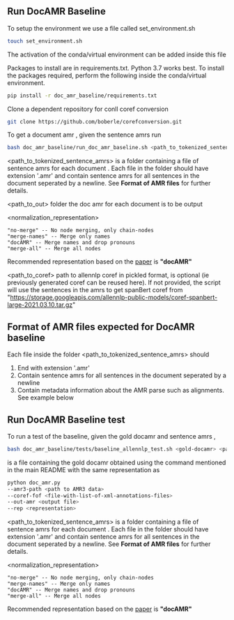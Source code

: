 ## Run DocAMR Baseline
To setup the environment we use a file called set_environment.sh

```bash
touch set_environment.sh
```

The activation of the conda/virtual environment can be added inside this file

Packages to install are in requirements.txt. Python 3.7 works best. To install the packages required, perform the following inside the conda/virtual environment.

```bash
pip install -r doc_amr_baseline/requirements.txt
```
Clone a dependent repository for conll coref conversion
```bash
git clone https://github.com/boberle/corefconversion.git
```
To get a document amr , given the sentence amrs run

```bash
bash doc_amr_baseline/run_doc_amr_baseline.sh <path_to_tokenized_sentence_amrs> <path_to_out> <normalization_representation> <path_to_coref-optional>

```
<path_to_tokenized_sentence_amrs> is a folder containing a file of sentence amrs for each document . Each file in the folder should have extension '.amr' and contain sentence amrs for all sentences in the document seperated by a newline. See **Format of AMR files** for further details.

<path_to_out> folder the doc amr for each document is to be output

<normalization_representation>  

    "no-merge" -- No node merging, only chain-nodes
    "merge-names" -- Merge only names
    "docAMR" -- Merge names and drop pronouns
    "merge-all" -- Merge all nodes

Recommended representation based on the [paper](https://aclanthology.org/2022.naacl-main.256.pdf) is **"docAMR"**

<path_to_coref> path to allennlp coref in pickled format, is optional (ie previously generated coref can be reused here). If not provided, the script will use the sentences in the amrs to get spanBert coref from "https://storage.googleapis.com/allennlp-public-models/coref-spanbert-large-2021.03.10.tar.gz"

## Format of AMR files expected for DocAMR baseline
Each file inside the folder <path_to_tokenized_sentence_amrs> should
1. End with extension '.amr'
2. Contain sentence amrs for all sentences in the document seperated by a newline
3. Contain metadata information about the AMR parse such as alignments. See example below

## Run DocAMR Baseline test

To run a test of the baseline, given the gold docamr and sentence amrs ,

```bash
bash doc_amr_baseline/tests/baseline_allennlp_test.sh <gold-docamr> <path-to-tokenized-sentence-amrs> <normalization-representation>

```

<gold-docamr> is a file containing the gold docamr obtained using the command mentioned in the main README with the same representation as <normalization-representation>

```bash
python doc_amr.py 
--amr3-path <path to AMR3 data> 
--coref-fof <file-with-list-of-xml-annotations-files> 
--out-amr <output file> 
--rep <representation>

```

<path_to_tokenized_sentence_amrs> is a folder containing a file of sentence amrs for each document . Each file in the folder should have extension '.amr' and contain sentence amrs for all sentences in the document seperated by a newline. See **Format of AMR files** for further details.

<normalization_representation>  

    "no-merge" -- No node merging, only chain-nodes
    "merge-names" -- Merge only names
    "docAMR" -- Merge names and drop pronouns
    "merge-all" -- Merge all nodes

Recommended representation based on the [paper](https://aclanthology.org/2022.naacl-main.256.pdf) is **"docAMR"**



